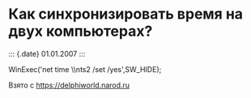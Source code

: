 Как синхронизировать время на двух компьютерах?
===============================================

::: {.date}
01.01.2007
:::

WinExec(\'net time \\\\nts2 /set /yes\',SW\_HIDE);

Взято с <https://delphiworld.narod.ru>

